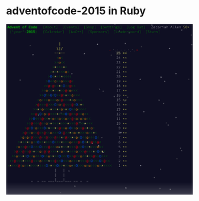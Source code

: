 # adventofcode-2015 in Ruby

![success](https://github.com/pbalzac/adventofcode-2015/blob/main/aoc-2015.png?raw=true "snowing")